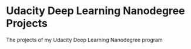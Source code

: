 # Udacity Deep Learning Nanodegree Projects
 The projects of my Udacity Deep Learning Nanodegree program
